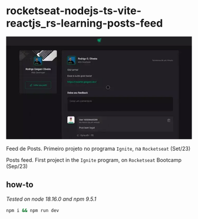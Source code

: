 # rocketseat-nodejs-ts-vite-reactjs_rs-learning-posts-feed

![thumbnail](./thumbnail.webp)

Feed de Posts. Primeiro projeto no programa `Ignite`, na `Rocketseat` (Set/23)

Posts feed. First project in the `Ignite` program, on `Rocketseat` Bootcamp (Sep/23)

## how-to

*Tested on node 18.16.0 and npm 9.5.1*

```bash
npm i && npm run dev
``````
